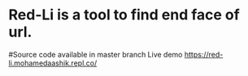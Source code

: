 # Red-Li is a tool to find end face of url.
#Source code available in master branch
Live demo https://red-li.mohamedaashik.repl.co/
